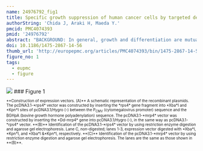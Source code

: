 ```yaml
---
name: 24976792_fig1
title: Specific growth suppression of human cancer cells by targeted delivery of Dictyostelium mitochondrial ribosomal protein S4.
authorString: 'Chida J, Araki H, Maeda Y.'
pmcid: PMC4074393
pmid: '24976792'
abstract: "BACKGROUND: In general, growth and differentiation are mutually exclusive but are cooperatively regulated throughout development. Thus, the process of a cell's switching from growth to differentiation is of great importance not only for the development of organisms but also for malignant transformation, in which this process is reversed. We have previously demonstrated using a Dictyostelium model system that the Dictyostelium mitochondrial ribosomal protein S4 (Dd-mrp4) gene expression is essential for the initiation of cell differentiation: Dd-mrp4-null cells fail to initiate differentiation, while the initial step of cell differentiation and the subsequent morphogenesis are markedly enhanced in mrp4 (OE) cells overexpressing the Dd-mrp4 in the extramitochondrial cytoplasm. This raised a possibility that the ectopically enforced expression of the Dd-mrp4 in human cells might inhibit their growth, particularly of malignant tumor cells, by inducing cell differentiation. METHODS: FOUR KINDS OF HUMAN TUMOR CELL LINES WERE TRANSFECTED BY THREE KIND OF VECTOR CONSTRUCTS (THE EMPTY VECTOR: pcDNA3.1 (Mock); pcDNA3.1-rps4 bearing Dictyostelium cytoplasmic ribosomal protein S4; pcDNA3.1-mrp4 bearing Dictyostelium mitochondrial ribosomal protein S4). As controls, four kinds of human primary cultured cells were similarly transfected by the above vector constructs. After transfection, growth kinetics of cells was analyzed using cell viability assay, and also the TUNEL method was used for evaluation of apoptotic cells. RESULTS: Ectopically expressed Dd-mrp4 suppressed cell proliferation through inducing apoptotic cell death specifically in the human lung adenocarcinoma (A549), epithelial cervical cancer (HeLa), hepatocellular carcinoma (HepG2) and colonic carcinoma (Caco-2), but not in primary cultured normal cells, such as human brain microvascular endothelial cells (HBMECs); human umbilical vein endothelial cells (HUVECs) and human normal hepatocytes (hHeps™), with one exception (human cardiac fibloblasts (HCF)). CONCLUSION: The present finding that the ectopically enforced expression of Dd-mrp4 in human several tumor cell lines specifically suppresses their proliferation suggests strongly that the Dd-mrp4 gene derived from Dictyostelium mitochondria may provide a new promising therapeutic strategy for disrupting cell viability pathways in human cancers."
doi: 10.1186/1475-2867-14-56
thumb_url: 'http://europepmc.org/articles/PMC4074393/bin/1475-2867-14-56-1.gif'
figure_no: 1
tags:
  - eupmc
  - figure
---
```

<img src='http://europepmc.org/articles/PMC4074393/bin/1475-2867-14-56-1.jpg' style='max-height: 300px'>
### Figure 1
<p style='font-size: 10px;'>**Construction of expression vectors. (A)** A schematic representation of the recombinant plasmids. The pcDNA3.1-*rps4* vector was constructed by inserting the *rps4* gene fragment into *Xba*I and *Kpn*I sites of pcDNA3.1/Hygro (-) between the P<sub>CMV</sub> (cytomegalovirus promoter) sequence and the BGHpA (bovine growth hormone polyadenylation) sequence. The pcDNA3.1-*mrp4* vector was constructed by inserting the *Dd-mrp4* gene into pcDNA3.1/Hygro (-), in the same way as pcDNA3.1-*rps4* vector. **(B)** Identification of the pcDNA3.1-*rps4* vector by using restriction enzyme digestion and agarose gel electrophoresis. Lane C, non-digested; lanes 1-3, expression vector digested with *Xba*I, *Kpn*I, and *Xba*I &amp;*Kpn*I, respectively. **(C)** Identification of the pcDNA3.1-*mrp4* vector by using restriction enzyme digestion and agarose gel electrophoresis. The lanes are the same as those shown in **(B)**.</p>